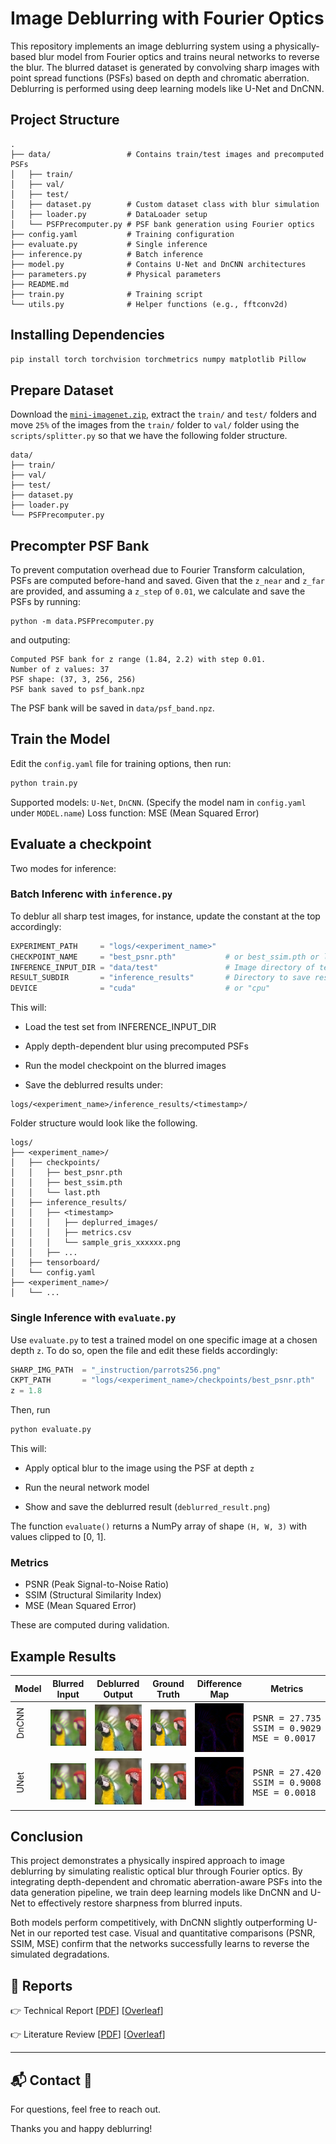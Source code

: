 # Image Deblurring with Fourier Optics

This repository implements an image deblurring system using a physically-based blur model from Fourier optics and trains neural networks to reverse the blur. The blurred dataset is generated by convolving sharp images with point spread functions (PSFs) based on depth and chromatic aberration. Deblurring is performed using deep learning models like U-Net and DnCNN.

## Project Structure
```
.               
├── data/                 # Contains train/test images and precomputed PSFs
│   ├── train/
│   ├── val/
│   ├── test/
│   ├── dataset.py        # Custom dataset class with blur simulation
│   ├── loader.py         # DataLoader setup
│   └── PSFPrecomputer.py # PSF bank generation using Fourier optics
├── config.yaml           # Training configuration
├── evaluate.py           # Single inference
├── inference.py          # Batch inference
├── model.py              # Contains U-Net and DnCNN architectures               
├── parameters.py         # Physical parameters
├── README.md                     
├── train.py              # Training script
└── utils.py              # Helper functions (e.g., fftconv2d)
```

## Installing Dependencies

```bash
pip install torch torchvision torchmetrics numpy matplotlib Pillow
```

## Prepare Dataset
Download the [`mini-imagenet.zip`](https://www.kaggle.com/datasets/ambityga/mini-imagenet), extract the `train/` and `test/` folders and move `25%` of the images from the `train/` folder to `val/` folder using the `scripts/splitter.py` so that we have the following folder structure.
```
data/
├── train/
├── val/
├── test/
├── dataset.py
├── loader.py
└── PSFPrecomputer.py
```
## Precompter PSF Bank
To prevent computation overhead due to Fourier Transform calculation, PSFs are computed before-hand and saved. Given that the `z_near` and `z_far` are provided, and assuming a `z_step` of `0.01`, we calculate and save the PSFs by running:
```
python -m data.PSFPrecomputer.py
```
and outputing:
```
Computed PSF bank for z range (1.84, 2.2) with step 0.01.
Number of z values: 37
PSF shape: (37, 3, 256, 256)
PSF bank saved to psf_bank.npz
```
The PSF bank will be saved in `data/psf_band.npz`.

## Train the Model
Edit the `config.yaml` file for training options, then run:
```bash
python train.py
```
Supported models: `U-Net`, `DnCNN`. (Specify the model nam in `config.yaml` under `MODEL.name`)
Loss function: MSE (Mean Squared Error)
## Evaluate a checkpoint
Two modes for inference:
### Batch Inferenc with `inference.py`
To deblur all sharp test images, for instance, update the constant at the top accordingly:
```python
EXPERIMENT_PATH     = "logs/<experiment_name>"
CHECKPOINT_NAME     = "best_psnr.pth"           # or best_ssim.pth or last.pth
INFERENCE_INPUT_DIR = "data/test"               # Image directory of test_set
RESULT_SUBDIR       = "inference_results"       # Directory to save results
DEVICE              = "cuda"                    # or "cpu"
```
This will:

- Load the test set from INFERENCE_INPUT_DIR

- Apply depth-dependent blur using precomputed PSFs

- Run the model checkpoint on the blurred images

- Save the deblurred results under: 
```
logs/<experiment_name>/inference_results/<timestamp>/
```
Folder structure would look like the following.
```
logs/
├── <experiment_name>/
│   ├── checkpoints/
│   │   ├── best_psnr.pth
│   │   ├── best_ssim.pth
│   │   └── last.pth
│   ├── inference_results/
│   │   ├── <timestamp>
│   │   │   ├── deplurred_images/
│   │   │   ├── metrics.csv
│   │   │   └── sample_gris_xxxxxx.png
│   │   ├── ...
│   ├── tensorboard/
│   └── config.yaml
├── <experiment_name>/
│   └── ...
```
### Single Inference with `evaluate.py`
Use `evaluate.py` to test a trained model on one specific image at a chosen depth `z`. To do so, open the file and edit these fields accordingly:

```python
SHARP_IMG_PATH  = "_instruction/parrots256.png"
CKPT_PATH       = "logs/<experiment_name>/checkpoints/best_psnr.pth"
z = 1.8 
```
Then, run
```bash
python evaluate.py
```
This will:

- Apply optical blur to the image using the PSF at depth `z`

- Run the neural network model

- Show and save the deblurred result (`deblurred_result.png`)

The function `evaluate()` returns a NumPy array of shape `(H, W, 3)` with values clipped to [0, 1].

### Metrics
- PSNR (Peak Signal-to-Noise Ratio)
- SSIM (Structural Similarity Index)
- MSE (Mean Squared Error)

These are computed during validation.

## Example Results

| Model               | Blurred Input                        | Deblurred Output                    | Ground Truth                        | Difference Map                          | Metrics                                   |
|---------------------|--------------------------------------|-------------------------------------|-------------------------------------|------------------------------------------|--------------------------------------------|
| <div style="writing-mode: vertical-rl; transform: rotate(180deg);">DnCNN</div><br> | ![](_instruction/parrots256_sensor.png) | ![](_instruction/images/DnCNN.png)  | ![](_instruction/parrots256.png)        | ![](_instruction/images/dncnn_diff.png)    | <pre>PSNR = 27.735<br>SSIM = 0.9029<br>MSE  = 0.0017</pre> |
| <div style="writing-mode: vertical-rl; transform: rotate(180deg);">UNet</div>         | ![](_instruction/parrots256_sensor.png) | ![](_instruction/images/UNet.png)   | ![](_instruction/parrots256.png)        | ![](_instruction/images/unet_diff.png)     | <pre>PSNR = 27.420<br>SSIM = 0.9008<br>MSE  = 0.0018</pre> |


## Conclusion

This project demonstrates a physically inspired approach to image deblurring by simulating realistic optical blur through Fourier optics. By integrating depth-dependent and chromatic aberration-aware PSFs into the data generation pipeline, we train deep learning models like DnCNN and U-Net to effectively restore sharpness from blurred inputs.

Both models perform competitively, with DnCNN slightly outperforming U-Net in our reported test case. Visual and quantitative comparisons (PSNR, SSIM, MSE) confirm that the networks successfully learns to reverse the simulated degradations.

## 📘 Reports

👉 Technical Report [[PDF](https://studentuef-my.sharepoint.com/:b:/g/personal/frnegasa_uef_fi/EQ-l6nWv5jFJoA3TWDrAW2YBYONNVIB8tlnCv2gkQSo4GQ?e=qmD6iG)] [[Overleaf](https://www.overleaf.com/read/rmmrhndxpkht#6d2efe)]

👉 Literature Review [[PDF](https://studentuef-my.sharepoint.com/:b:/g/personal/frnegasa_uef_fi/EfVVey3vDepDkZoXrASqwLUBbZORjO-4MfwHv2wvLmbeig?e=MRyues)] [[Overleaf](https://www.overleaf.com/read/hsjqkgdpfkhf#e5b3b7)]


---

## 📬 Contact 📎

For questions, feel free to reach out.

Thanks you and happy deblurring!
